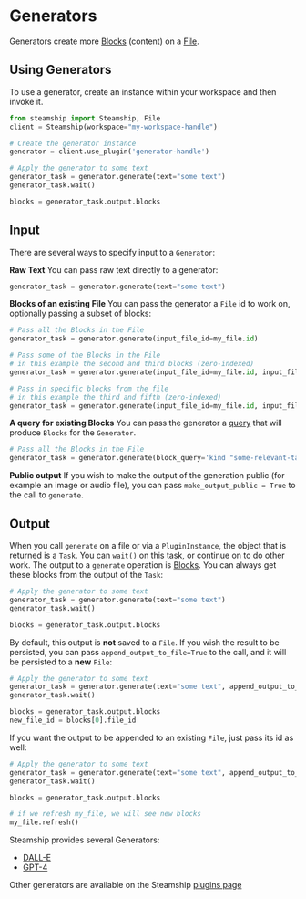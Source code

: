 <a id="generators"></a>

# Generators

Generators create more [Blocks](../../../data/blocks.md#blocks) (content) on a [File](../../../data/files.md#files).

## Using Generators

To use a generator, create an instance within your workspace and then invoke it.

```python
from steamship import Steamship, File
client = Steamship(workspace="my-workspace-handle")

# Create the generator instance
generator = client.use_plugin('generator-handle')

# Apply the generator to some text
generator_task = generator.generate(text="some text")
generator_task.wait()

blocks = generator_task.output.blocks
```

## Input

There are several ways to specify input to a `Generator`:

**Raw Text** You can pass raw text directly to a generator:

```python
generator_task = generator.generate(text="some text")
```

**Blocks of an existing File** You can pass the generator a `File` id to work on, optionally passing a subset of blocks:

```python
# Pass all the Blocks in the File
generator_task = generator.generate(input_file_id=my_file.id)

# Pass some of the Blocks in the File
# in this example the second and third blocks (zero-indexed)
generator_task = generator.generate(input_file_id=my_file.id, input_file_start_block_index=1, input_file_end_block_index=3)

# Pass in specific blocks from the file
# in this example the third and fifth (zero-indexed)
generator_task = generator.generate(input_file_id=my_file.id, input_file_block_index_list=[2, 4])
```

**A query for existing Blocks** You can pass the generator a [query](../../../data/queries/index.md#queries) that will produce `Blocks` for the `Generator`.

```python
# Pass all the Blocks in the File
generator_task = generator.generate(block_query='kind "some-relevant-tag-kind"')
```

**Public output** If you wish to make the output of the generation public (for example an image or audio file), you can pass `make_output_public = True` to the call to `generate`.

## Output

When you call `generate` on a file or via a `PluginInstance`, the object that is returned is a `Task`. You can `wait()` on
this task, or continue on to do other work.
The output to a `generate` operation is [Blocks](../../../data/blocks.md#blocks). You can always get these blocks from the output of the `Task`:

```python
# Apply the generator to some text
generator_task = generator.generate(text="some text")
generator_task.wait()

blocks = generator_task.output.blocks
```

By default, this output is **not** saved to a `File`.  If you wish the result to be persisted,
you can pass `append_output_to_file=True` to the call, and it will be persisted to a **new** `File`:

```python
# Apply the generator to some text
generator_task = generator.generate(text="some text", append_output_to_file=True)
generator_task.wait()

blocks = generator_task.output.blocks
new_file_id = blocks[0].file_id
```

If you want the output to be appended to an existing `File`, just pass its id as well:

```python
# Apply the generator to some text
generator_task = generator.generate(text="some text", append_output_to_file=True, output_file_id=my_file.id)
generator_task.wait()

blocks = generator_task.output.blocks

# if we refresh my_file, we will see new blocks
my_file.refresh()
```

Steamship provides several Generators:

* [DALL-E](dalle.md)
* [GPT-4](gpt4.md)

Other generators are available on the Steamship [plugins page](https://www.steamship.com/plugins?tab=Public)
